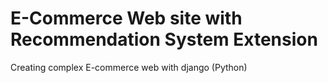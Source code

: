 # E-Commerce Web site with Recommendation System Extension
Creating complex E-commerce web with django (Python)
